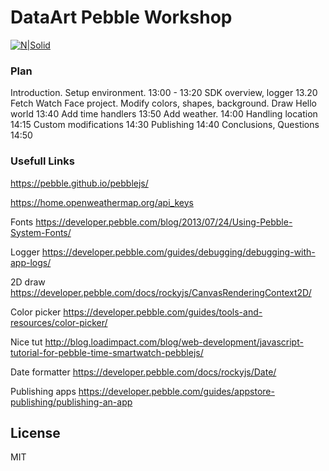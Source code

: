 # DataArt Pebble Workshop

[![N|Solid](https://pp.vk.me/c628830/v628830619/1e0b5/pqIU9dvOUZI.jpg)](https://pp.vk.me/c628830/v628830619/1e0b5/pqIU9dvOUZI.jpg)

### Plan

Introduction. Setup environment. 13:00 - 13:20
SDK overview, logger 13.20
Fetch Watch Face project. Modify colors, shapes, background. Draw Hello world 13:40
Add time handlers  13:50
Add weather. 14:00
Handling location 14:15
Custom modifications 14:30 
Publishing 14:40 
Conclusions, Questions 14:50


### Usefull Links
https://pebble.github.io/pebblejs/

https://home.openweathermap.org/api_keys

Fonts https://developer.pebble.com/blog/2013/07/24/Using-Pebble-System-Fonts/

Logger https://developer.pebble.com/guides/debugging/debugging-with-app-logs/

2D draw https://developer.pebble.com/docs/rockyjs/CanvasRenderingContext2D/

Color picker https://developer.pebble.com/guides/tools-and-resources/color-picker/ 

Nice tut http://blog.loadimpact.com/blog/web-development/javascript-tutorial-for-pebble-time-smartwatch-pebblejs/

Date formatter https://developer.pebble.com/docs/rockyjs/Date/

Publishing apps https://developer.pebble.com/guides/appstore-publishing/publishing-an-app

License
----

MIT

